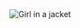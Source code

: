 <img src="https://www.mockrabbit.com/wp-content/uploads/2018/10/complete-software-developer.jpeg" alt="Girl in a jacket">
